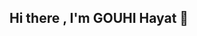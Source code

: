 ## Hi there , I'm GOUHI Hayat 👋

<!--
**HayatGOUHI-byte/HayatGOUHI-byte** is a ✨ _special_ ✨ repository because its `README.md` (this file) appears on your GitHub profile.
###Contact
Here are some ideas to get you started:

- 🔭 I’m currently working on ...
- 🌱 I’m currently learning ...
- 👯 I’m looking to collaborate on ...
- 🤔 I’m looking for help with ...
- 💬 Ask me about ...
- 📫 How to reach me: ...
- 😄 Pronouns: ...
- ⚡ Fun fact: ...
-->
